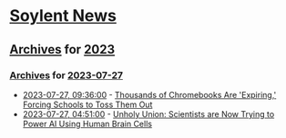 # [Soylent News](../../../README.md)

## [Archives](../../index.md) for [2023](../index.md)

### [Archives](../../index.md) for [2023-07-27](index.md)

* [2023-07-27, 09:36:00](https://soylentnews.org/article.pl?sid=23/07/26/208207&from=rss) - [Thousands of Chromebooks Are 'Expiring,' Forcing Schools to Toss Them Out](https://soylentnews.org/article.pl?sid=23/07/26/208207&from=rss)
* [2023-07-27, 04:51:00](https://soylentnews.org/article.pl?sid=23/07/26/052253&from=rss) - [Unholy Union: Scientists are Now Trying to Power AI Using Human Brain Cells](https://soylentnews.org/article.pl?sid=23/07/26/052253&from=rss)
